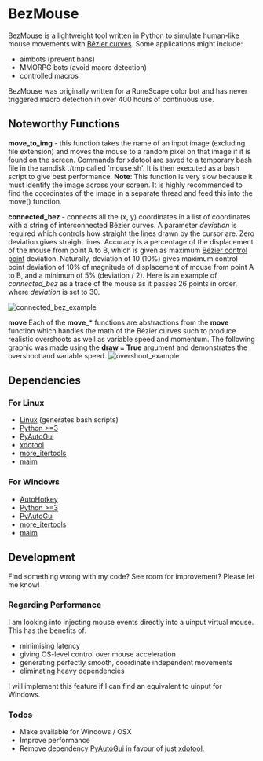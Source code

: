 # BezMouse

BezMouse is a lightweight tool written in Python to simulate human-like mouse movements with [Bézier curves](https://en.wikipedia.org/wiki/B%C3%A9zier_curve).
Some applications might include:
  - aimbots (prevent bans)
  - MMORPG bots (avoid macro detection)
  - controlled macros

BezMouse was originally written for a RuneScape color bot and has never triggered macro detection in over 400 hours of continuous use.

## Noteworthy Functions
 **move_to_img** - this function takes the name of an input image (excluding file extension) and moves the mouse to a random pixel on that image if it is found on the screen. Commands for xdotool are saved to a temporary bash file in the ramdisk ./tmp called 'mouse.sh'. It is then executed as a bash script to give best performance.
**Note**: This function is very slow because it must identify the image across your screen. It is highly recommended to find the coordinates of the image in a separate thread and feed this into the move() function.

 **connected_bez** - connects all the (x, y) coordinates in a list of coordinates with a string of interconnected Bézier curves. A parameter *deviation* is required which controls how straight the lines drawn by the cursor are. Zero deviation gives straight lines.
Accuracy is a percentage of the displacement of the mouse from point A to B, which is given as maximum [Bézier control point](https://en.wikipedia.org/wiki/B%C3%A9zier_curve#Terminology) deviation. Naturally, deviation of 10 (10%) gives maximum control point deviation of 10% of magnitude of displacement of mouse from point A to B, and a minimum of 5% (deviation / 2).
Here is an example of *connected_bez* as a trace of the mouse as it passes 26 points in order, where *deviation* is set to 30.

![connected_bez_example](https://image.ibb.co/gcDXGk/example.png)

**move**
Each of the **move_*** functions are abstractions from the **move** function which handles the math of the Bézier curves such to produce realistic overshoots as well as variable speed and momentum. The following graphic was made using the **draw = True** argument and demonstrates the overshoot and variable speed.
![overshoot_example](https://image.ibb.co/ie8M95/example_2_overshoot.png)


## Dependencies
### For Linux
  - [Linux](https://en.wikipedia.org/wiki/Linux) (generates bash scripts)
  - [Python >=3](https://python.org/downloads)
  - [PyAutoGui](https://pyautogui.readthedocs.io/en/latest/)
  - [xdotool](https://github.com/jordansissel/xdotool)
  - [more_itertools](https://more-itertools.readthedocs.io/en/latest/)
  - [maim](https://github.com/naelstrof/maim)

### For Windows
  - [AutoHotkey](https://www.autohotkey.com/)
  - [Python >=3](https://python.org/downloads)
  - [PyAutoGui](https://pyautogui.readthedocs.io/en/latest/)
  - [more_itertools](https://more-itertools.readthedocs.io/en/latest/)
  - [maim](https://github.com/naelstrof/maim)


## Development
Find something wrong with my code? See room for improvement? Please let me know!
### Regarding Performance
I am looking into injecting mouse events directly into a uinput virtual mouse. This has the benefits of:
  - minimising latency
  - giving OS-level control over mouse acceleration
  - generating perfectly smooth, coordinate independent movements
  - eliminating heavy dependencies

I will implement this feature if I can find an equivalent to uinput for Windows.

### Todos

 - Make available for Windows / OSX
 - Improve performance
 - Remove dependency [PyAutoGui](https://pyautogui.readthedocs.io/en/latest/) in favour of just [xdotool](https://github.com/jordansissel/xdotool).
 
